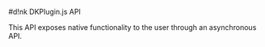 #d!nk DKPlugin.js API

This API exposes native functionality to the user through an asynchronous API.
